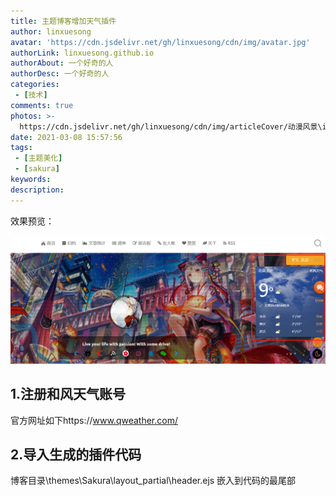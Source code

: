```yaml
---
title: 主题博客增加天气插件
author: linxuesong
avatar: 'https://cdn.jsdelivr.net/gh/linxuesong/cdn/img/avatar.jpg'
authorLink: linxuesong.github.io
authorAbout: 一个好奇的人
authorDesc: 一个好奇的人
categories: 
 - [技术]
comments: true
photos: >-
  https://cdn.jsdelivr.net/gh/linxuesong/cdn/img/articleCover/动漫风景\images (2).jpg
date: 2021-03-08 15:57:56
tags:
 - [主题美化]
 - [sakura]
keywords:
description:
---
```


效果预览：

![image-20210308160120253](https://raw.githubusercontent.com/linxuesong/TyporaPictures/master/img/20210308160128.png)

## 1.注册和风天气账号

官方网址如下https://www.qweather.com/

## 2.导入生成的插件代码

博客目录\themes\Sakura\layout\_partial\header.ejs     嵌入到代码的最尾部